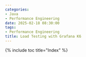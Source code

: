 ```yaml
---
categories:
- Java
- Performance Engineering
date: 2025-02-18 08:30:00
tags:
- Performance Engineering
title: Load Testing with Grafana K6
---
```


{% include toc title="Index" %}
